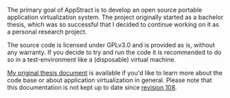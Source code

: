 The primary goal of AppStract is to develop an open source portable application virtualization system.
The project originally started as a bachelor thesis, which was so successful that I decided to continue working on it as a personal research project.

The source code is licensed under GPLv3.0 and is provided as is, without any warranty. If you decide to try and run the code it is recommended to do so in a test-environment like a (disposable) virtual machine.

[My original thesis document](http://appstract.googlecode.com/files/Thesis-v1.pdf) is available if you'd like to learn more about the code base or about application virtualization in general. Please note that this documentation is not kept up to date since [revision 108](https://code.google.com/p/appstract/source/detail?r=108).
